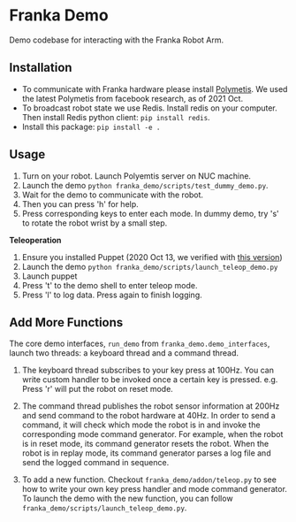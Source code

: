 # Franka Demo

Demo codebase for interacting with the Franka Robot Arm.

## Installation

- To communicate with Franka hardware please install [Polymetis](https://github.com/facebookresearch/fairo/tree/main/polymetis). We used the latest Polymetis from facebook research, as of 2021 Oct.
- To broadcast robot state we use Redis. Install redis on your computer. Then install Redis python client: `pip install redis`.
- Install this package: `pip install -e .`

## Usage

1. Turn on your robot. Launch Polyemtis server on NUC machine.
2. Launch the demo `python franka_demo/scripts/test_dummy_demo.py`.
3. Wait for the demo to communicate with the robot.
4. Then you can press 'h' for help.
5. Press corresponding keys to enter each mode. In dummy demo, try 's' to rotate the robot wrist by a small step.


**Teleoperation**

1. Ensure you installed Puppet (2020 Oct 13, we verified with [this version](https://github.com/vikashplus/puppet/tree/dac2c8cfe6a32259b36e355b4807ad7a2c060344))
2. Launch the demo `python franka_demo/scripts/launch_teleop_demo.py`
3. Launch puppet
4. Press 't' to the demo shell to enter teleop mode.
5. Press 'l' to log data. Press again to finish logging.

## Add More Functions

The core demo interfaces, `run_demo` from `franka_demo.demo_interfaces`, launch two threads: a keyboard thread and a command thread.

1. The keyboard thread subscribes to your key press at 100Hz. You can write custom
handler to be invoked once a certain key is pressed. e.g. Press 'r' will put the robot on reset mode.

2. The command thread publishes the robot sensor information at 200Hz and send
command to the robot hardware at 40Hz. In order to send a command, it will check
which mode the robot is in and invoke the corresponding mode command generator.
For example, when the robot is in reset mode, its command generator resets the robot.
When the robot is in replay mode, its command generator parses a log file and send the logged command in sequence.

3. To add a new function. Checkout `franka_demo/addon/teleop.py` to see how to
write your own key press handler and mode command generator. To launch the demo
with the new function, you can follow `franka_demo/scripts/launch_teleop_demo.py`.